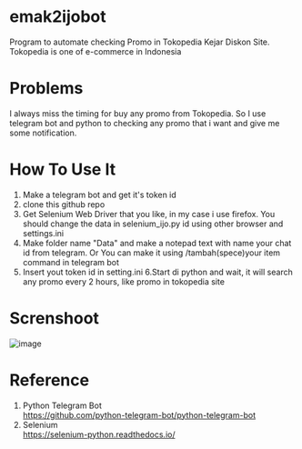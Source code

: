 # emak2ijobot
Program to automate checking Promo in Tokopedia Kejar Diskon Site. Tokopedia is one of e-commerce in Indonesia

# Problems
I always miss the timing for buy any promo from Tokopedia. So I use telegram bot and python to checking any promo that i want and give me some notification.

# How To Use It
1. Make a telegram bot and get it's token id
2. clone this github repo
3. Get Selenium Web Driver that you like, in my case i use firefox. You should change the data in selenium_ijo.py id using other browser and settings.ini
4. Make folder name "Data" and make a notepad text with name your chat id from telegram. Or You can make it using /tambah(spece)your item command in telegram bot
5. Insert yout token id in setting.ini
6.Start di python and wait, it will search any promo every 2 hours, like promo in tokopedia site

# Screnshoot
![image](https://user-images.githubusercontent.com/102496249/168723283-1fb195f1-6723-42cb-a0b3-025d03fbf957.png)

# Reference 
1. Python Telegram Bot\
   https://github.com/python-telegram-bot/python-telegram-bot
2. Selenium\
   https://selenium-python.readthedocs.io/
